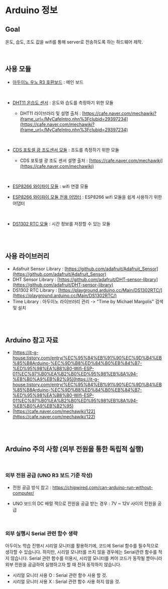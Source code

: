 # Arduino 정보

## Goal

온도, 습도, 조도 값을 wifi를 통해 server로 전송하도록 하는 하드웨어 제작.

<br>

## 사용 모듈

- [아두이노 우노 R3 호환보드](https://smartstore.naver.com/mechasolution_com/products/4864858307?NaPm=ct%3Dkh5sht9x%7Cci%3Dcheckout%7Ctr%3Dppc%7Ctrx%3D%7Chk%3D263e55077065b7e821aab4cb5c2c549835202409) : 메인 보드

<br>

- [DHT11 온습도 센서](https://smartstore.naver.com/mechasolution_com/products/3126779187?NaPm=ct%3Dkh5sckx3%7Cci%3Dcheckout%7Ctr%3Dppc%7Ctrx%3D%7Chk%3D24efda3bfdd3136f882e6254c93b68e6497e1750) : 온도와 습도를 측정하기 위한 모듈

  - DHT11 라이브러리 및 설명 출처 : [https://cafe.naver.com/mechawiki?iframe_url=/MyCafeIntro.nhn%3Fclubid=29397234](https://cafe.naver.com/mechawiki?iframe_url=/MyCafeIntro.nhn%3Fclubid=29397234)

<br>

- [CDS 포토셀 광 조도센서 모듈](https://smartstore.naver.com/mechasolution_com/products/2940398248?NaPm=ct%3Dkh5skvb2%7Cci%3Dcheckout%7Ctr%3Dppc%7Ctrx%3D%7Chk%3D3b2b0f3e4509d7b7987fc4d02326b431c9dc5d10) : 조도를 측정하기 위한 모듈

  - CDS 포토셀 광 조도 센서 설명 출처 : [https://cafe.naver.com/mechawiki](https://cafe.naver.com/mechawiki)

<br>

- [ESP8266 와이파이 모듈](https://smartstore.naver.com/mechasolution_com/products/3412252175?NaPm=ct%3Dkh5sisz4%7Cci%3Dcheckout%7Ctr%3Dppc%7Ctrx%3D%7Chk%3D782dcfa869b54343ad9113b3089fe8b7e1455a90) : wifi 연결 모듈

- [ESP8266 와이파이 모듈 전용 어댑터](https://smartstore.naver.com/mechasolution_com/products/3448897447?NaPm=ct%3Dkh5sj8sw%7Cci%3Dcheckout%7Ctr%3Dppc%7Ctrx%3D%7Chk%3D967033f4922b6288b4279fe63965a7511c1ecf4b) : ESP8266 wifi 모듈을 쉽게 사용하기 위한 어댑터

<br>

- [DS1302 RTC 모듈](https://smartstore.naver.com/domekit/products/599920174?NaPm=ct%3Dkqm1qi9x%7Cci%3Dcheckout%7Ctr%3Dppc%7Ctrx%3D%7Chk%3De00f325f99c7d23306f06a0380ccc65a28ff29a6) : 시간 정보를 저장할 수 있는 모듈

<br><br>

## 사용 라이브러리

- Adafruit Sensor Library : [https://github.com/adafruit/Adafruit_Sensor](https://github.com/adafruit/Adafruit_Sensor)
- DHT Sensor Library : [https://github.com/adafruit/DHT-sensor-library](https://github.com/adafruit/DHT-sensor-library)
- DS1302 RTC Library : [https://playground.arduino.cc/Main/DS1302RTC/](https://playground.arduino.cc/Main/DS1302RTC/)
- Time Library : 아두이노 라이브러리 관리 -> "Time by Michael Margolis" 검색 및 설치

<br><br>

## Arduino 참고 자료

- [https://it-g-house.tistory.com/entry/%EC%95%84%EB%91%90%EC%9D%B4%EB%85%B8Arduino-%EC%9D%B8%ED%84%B0%EB%84%B7-%ED%95%98%EA%B8%B0-Wifi-ESP-01%EC%97%B0%EA%B2%B0%ED%95%98%EB%8A%94-%EB%B0%A9%EB%B2%95](https://it-g-house.tistory.com/entry/%EC%95%84%EB%91%90%EC%9D%B4%EB%85%B8Arduino-%EC%9D%B8%ED%84%B0%EB%84%B7-%ED%95%98%EA%B8%B0-Wifi-ESP-01%EC%97%B0%EA%B2%B0%ED%95%98%EB%8A%94-%EB%B0%A9%EB%B2%95)
- [https://cafe.naver.com/mechawiki/122](https://cafe.naver.com/mechawiki/122)

<br><br>

## Arduino 주의 사항 (외부 전원을 통한 독립적 실행)

<br>

### 외부 전원 공급 (UNO R3 보드 기준 작성)

- 전원 공급 방식 참고 : https://chipwired.com/can-arduino-run-without-computer/

- UNO 보드의 DC 배럴 잭으로 전원을 공급 받는 경우 : 7V ~ 12V 사이의 전원을 공급

<br>

### 외부 실행시 Serial 관련 함수 생략

아두이노 학습 진행시 시리얼 모니터를 활용하기에, 코드에 Serial 함수를 필수적으로 생각할 수 있습니다. 하지만, 시리얼 모니터를 쓰지 않을 경우에는 Serial관련 함수를 적지 않습니다. Serial 관련 함수를 이용시, 시리얼 모니터를 켜야 코드가 동작될 뿐아니라 외부 전원을 공급하여 실행하고자 할 때 전혀 동작하지 않습니다.

- 시리얼 모니터 사용 O : Serial 관련 함수 사용 할 것.
- 시리얼 모니터 사용 X : Serial 관련 함수 사용 하지 않을 것.

